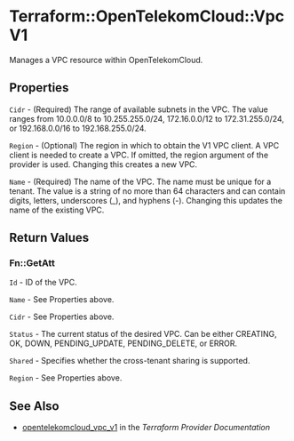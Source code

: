 # Terraform::OpenTelekomCloud::VpcV1

Manages a VPC resource within OpenTelekomCloud.

## Properties

`Cidr` - (Required) The range of available subnets in the VPC. The value ranges from 10.0.0.0/8 to 10.255.255.0/24, 172.16.0.0/12 to 172.31.255.0/24, or 192.168.0.0/16 to 192.168.255.0/24.

`Region` - (Optional) The region in which to obtain the V1 VPC client. A VPC client is needed to create a VPC. If omitted, the region argument of the provider is used. Changing this creates a new VPC.

`Name` - (Required) The name of the VPC. The name must be unique for a tenant. The value is a string of no more than 64 characters and can contain digits, letters, underscores (_), and hyphens (-). Changing this updates the name of the existing VPC.


## Return Values

### Fn::GetAtt

`Id` -  ID of the VPC.

`Name` -  See Properties above.

`Cidr` - See Properties above.

`Status` - The current status of the desired VPC. Can be either CREATING, OK, DOWN, PENDING_UPDATE, PENDING_DELETE, or ERROR.

`Shared` - Specifies whether the cross-tenant sharing is supported.

`Region` - See Properties above.

## See Also

* [opentelekomcloud_vpc_v1](https://www.terraform.io/docs/providers/opentelekomcloud/r/vpc_v1.html) in the _Terraform Provider Documentation_